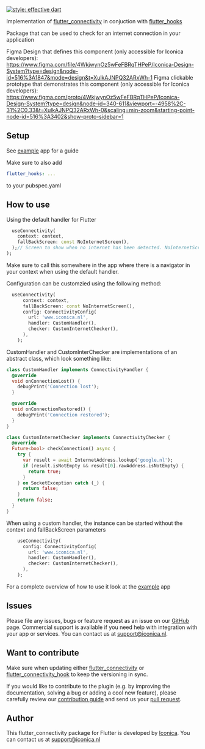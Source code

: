 [![style: effective dart](https://img.shields.io/badge/style-effective_dart-40c4ff.svg)](https://github.com/tenhobi/effective_dart) 

Implementation of [flutter_connectivity](https://github.com/Iconica-Development/flutter_connectivity_hook) in conjuction with [flutter_hooks](https://pub.dev/packages/flutter_hooks)



Package that can be used to check for an internet connection in your application

Figma Design that defines this component (only accessible for Iconica developers): https://www.figma.com/file/4WkjwynOz5wFeFBRqTHPeP/Iconica-Design-System?type=design&node-id=516%3A1847&mode=design&t=XulkAJNPQ32ARxWh-1
Figma clickable prototype that demonstrates this component (only accessible for Iconica developers): https://www.figma.com/proto/4WkjwynOz5wFeFBRqTHPeP/Iconica-Design-System?type=design&node-id=340-611&viewport=-4958%2C-31%2C0.33&t=XulkAJNPQ32ARxWh-0&scaling=min-zoom&starting-point-node-id=516%3A3402&show-proto-sidebar=1

## Setup

See [example](./example/lib/main.dart) app for a guide

Make sure to also add 
```yaml
flutter_hooks: ...
```
to your pubspec.yaml

## How to use

Using the default handler for Flutter
```dart
  useConnectivity(
    context: context,
    fallBackScreen: const NoInternetScreen(),
  );// Screen to show when no internet has been detected. NoInternetScreen is a screen provided by this package but any can be used.
);
``` 
Make sure to call this somewhere in the app where there is a navigator in your context when using the default handler.

Configuration can be customzied using the following method:
```dart
  useConnectivity(
      context: context,
      fallBackScreen: const NoInternetScreen(),
      config: ConnectivityConfig(
        url: 'www.iconica.nl',
        handler: CustomHandler(),
        checker: CustomInternetChecker(),
      ),
    );
```

CustomHandler and CustomInterChecker are implementations of an abstract class, which look something like:

```dart
class CustomHandler implements ConnectivityHandler {
  @override
  void onConnectionLost() {
    debugPrint('Connection lost');
  }

  @override
  void onConnectionRestored() {
    debugPrint('Connection restored');
  }
}
```

```dart
class CustomInternetChecker implements ConnectivityChecker {
  @override
  Future<bool> checkConnection() async {
    try {
      var result = await InternetAddress.lookup('google.nl');
      if (result.isNotEmpty && result[0].rawAddress.isNotEmpty) {
        return true;
      }
    } on SocketException catch (_) {
      return false;
    }
    return false;
  }
}
```

When using a custom handler, the instance can be started without the context and fallBackScreen parameters
```dart
    useConnectivity(
      config: ConnectivityConfig(
        url: 'www.iconica.nl',
        handler: CustomHandler(),
        checker: CustomInternetChecker(),
      ),
    );
```

For a complete overview of how to use it look at the [example](./example/lib/main.dart) app


## Issues

Please file any issues, bugs or feature request as an issue on our [GitHub](https://github.com/Iconica-Development/flutter_connectivity_hook) page. Commercial support is available if you need help with integration with your app or services. You can contact us at [support@iconica.nl](mailto:support@iconica.nl).

## Want to contribute

Make sure when updating either [flutter_connectivity](https://github.com/Iconica-Development/flutter_connectivity) or [flutter_connectivity_hook](https://github.com/Iconica-Development/flutter_connectivity_hook) to keep the versioning in sync.

If you would like to contribute to the plugin (e.g. by improving the documentation, solving a bug or adding a cool new feature), please carefully review our [contribution guide](../CONTRIBUTING.md) and send us your [pull request](https://github.com/Iconica-Development/flutter_connectivity_hook/pulls).

## Author

This flutter_connectivity package for Flutter is developed by [Iconica](https://iconica.nl). You can contact us at <support@iconica.nl>